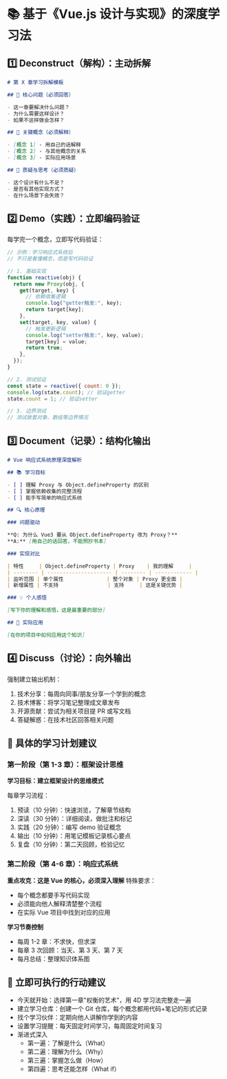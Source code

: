 # 📚 基于《Vue.js 设计与实现》的深度学习法

## 1️⃣ Deconstruct（解构）：主动拆解

```markdown
# 第 X 章学习拆解模板

## 📖 核心问题（必须回答）

- 这一章要解决什么问题？
- 为什么需要这样设计？
- 如果不这样做会怎样？

## 🎯 关键概念（必须解释）

- [概念 1] - 用自己的话解释
- [概念 2] - 与其他概念的关系
- [概念 3] - 实际应用场景

## 🤔 质疑与思考（必须质疑）

- 这个设计有什么不足？
- 是否有其他实现方式？
- 在什么场景下会失效？
```

## 2️⃣ Demo（实践）：立即编码验证

每学完一个概念，立即写代码验证：

```js
// 示例：学习响应式系统后
// 不只是看懂概念，而是写代码验证

// 1. 基础实现
function reactive(obj) {
  return new Proxy(obj, {
    get(target, key) {
      // 依赖收集逻辑
      console.log("getter触发:", key);
      return target[key];
    },
    set(target, key, value) {
      // 触发更新逻辑
      console.log("setter触发:", key, value);
      target[key] = value;
      return true;
    },
  });
}

// 2. 测试验证
const state = reactive({ count: 0 });
console.log(state.count); // 验证getter
state.count = 1; // 验证setter

// 3. 边界测试
// 测试嵌套对象、数组等边界情况
```

## 3️⃣ Document（记录）：结构化输出

```markdown
# Vue 响应式系统原理深度解析

## 📚 学习目标

- [ ] 理解 Proxy 与 Object.defineProperty 的区别
- [ ] 掌握依赖收集的完整流程
- [ ] 能手写简单的响应式系统

## 🔍 核心原理

### 问题驱动

**Q: 为什么 Vue3 要从 Object.defineProperty 改为 Proxy？**
**A:** [用自己的话回答，不能照抄书本]

### 实现对比

| 特性     | Object.defineProperty | Proxy    | 我的理解     |
| -------- | --------------------- | -------- | ------------ |
| 监听范围 | 单个属性              | 整个对象 | Proxy 更全面 |
| 新增属性 | 不支持                | 支持     | 这是关键优势 |

### 💡 个人感悟

[写下你的理解和感悟，这是最重要的部分]

## 🎯 实际应用

[在你的项目中如何应用这个知识]
```

## 4️⃣ Discuss（讨论）：向外输出

强制建立输出机制：

1. 技术分享：每周向同事/朋友分享一个学到的概念
2. 技术博客：将学习笔记整理成文章发布
3. 开源贡献：尝试为相关项目提 PR 或写文档
4. 答疑解惑：在技术社区回答相关问题

## 🎯 具体的学习计划建议

### 第一阶段（第 1-3 章）：框架设计思维

**学习目标：建立框架设计的思维模式**

每章学习流程：

1. 预读（10 分钟）：快速浏览，了解章节结构
2. 深读（30 分钟）：详细阅读，做批注和标记
3. 实践（20 分钟）：编写 demo 验证概念
4. 输出（10 分钟）：用笔记模板记录核心要点
5. 复盘（10 分钟）：第二天回顾，检验记忆

### 第二阶段（第 4-6 章）：响应式系统

**重点攻克：这是 Vue 的核心，必须深入理解**
特殊要求：

- 每个概念都要手写代码实现
- 必须能向他人解释清楚整个流程
- 在实际 Vue 项目中找到对应的应用

**学习节奏控制**

- 每周 1-2 章：不求快，但求深
- 每章 3 次回顾：当天、第 3 天、第 7 天
- 每月总结：整理知识体系图

## 💪 立即可执行的行动建议

- 今天就开始：选择第一章"权衡的艺术"，用 4D 学习法完整走一遍
- 建立学习仓库：创建一个 Git 仓库，每个概念都用代码+笔记的形式记录
- 找个学习伙伴：定期向他人讲解你学到的内容
- 设置学习提醒：每天固定时间学习，每周固定时间复习
- 渐进式深入
  - 第一遍：了解是什么（What）
  - 第二遍：理解为什么（Why）
  - 第三遍：掌握怎么做（How）
  - 第四遍：思考还能怎样（What if）
